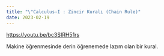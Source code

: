 ```yaml
---
title: "\"Calculus-I : Zincir Kuralı (Chain Rule)"
date: 2023-02-19
---
```


https://youtu.be/bc3SIRH51rs

Makine öğrenmesinde derin öğrenemede lazım olan bir kural.
